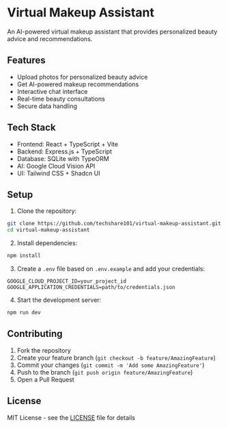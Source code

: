 # Virtual Makeup Assistant

An AI-powered virtual makeup assistant that provides personalized beauty advice and recommendations.

## Features

- Upload photos for personalized beauty advice
- Get AI-powered makeup recommendations
- Interactive chat interface
- Real-time beauty consultations
- Secure data handling

## Tech Stack

- Frontend: React + TypeScript + Vite
- Backend: Express.js + TypeScript
- Database: SQLite with TypeORM
- AI: Google Cloud Vision API
- UI: Tailwind CSS + Shadcn UI

## Setup

1. Clone the repository:
```bash
git clone https://github.com/techshare101/virtual-makeup-assistant.git
cd virtual-makeup-assistant
```

2. Install dependencies:
```bash
npm install
```

3. Create a `.env` file based on `.env.example` and add your credentials:
```
GOOGLE_CLOUD_PROJECT_ID=your_project_id
GOOGLE_APPLICATION_CREDENTIALS=path/to/credentials.json
```

4. Start the development server:
```bash
npm run dev
```

## Contributing

1. Fork the repository
2. Create your feature branch (`git checkout -b feature/AmazingFeature`)
3. Commit your changes (`git commit -m 'Add some AmazingFeature'`)
4. Push to the branch (`git push origin feature/AmazingFeature`)
5. Open a Pull Request

## License

MIT License - see the [LICENSE](LICENSE) file for details
